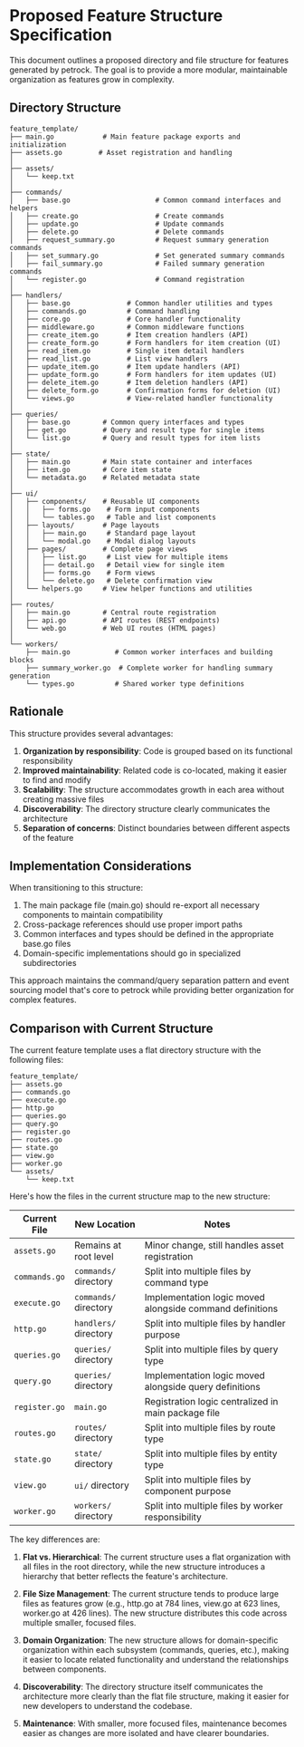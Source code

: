 # Proposed Feature Structure Specification

This document outlines a proposed directory and file structure for features generated by petrock. The goal is to provide a more modular, maintainable organization as features grow in complexity.

## Directory Structure

```
feature_template/
├── main.go            # Main feature package exports and initialization
├── assets.go         # Asset registration and handling
│
├── assets/
│   └── keep.txt
│
├── commands/
│   ├── base.go                     # Common command interfaces and helpers
│   ├── create.go                   # Create commands
│   ├── update.go                   # Update commands  
│   ├── delete.go                   # Delete commands
│   ├── request_summary.go          # Request summary generation commands
│   ├── set_summary.go              # Set generated summary commands
│   ├── fail_summary.go             # Failed summary generation commands
│   └── register.go                 # Command registration
│
├── handlers/
│   ├── base.go              # Common handler utilities and types
│   ├── commands.go          # Command handling
│   ├── core.go              # Core handler functionality
│   ├── middleware.go        # Common middleware functions
│   ├── create_item.go       # Item creation handlers (API)
│   ├── create_form.go       # Form handlers for item creation (UI)
│   ├── read_item.go         # Single item detail handlers
│   ├── read_list.go         # List view handlers
│   ├── update_item.go       # Item update handlers (API)
│   ├── update_form.go       # Form handlers for item updates (UI)
│   ├── delete_item.go       # Item deletion handlers (API)
│   ├── delete_form.go       # Confirmation forms for deletion (UI)
│   └── views.go             # View-related handler functionality
│
├── queries/
│   ├── base.go        # Common query interfaces and types
│   ├── get.go         # Query and result type for single items
│   └── list.go        # Query and result types for item lists
│
├── state/
│   ├── main.go        # Main state container and interfaces
│   ├── item.go        # Core item state
│   └── metadata.go    # Related metadata state
│
├── ui/
│   ├── components/    # Reusable UI components
│   │   ├── forms.go    # Form input components
│   │   └── tables.go   # Table and list components
│   ├── layouts/       # Page layouts
│   │   ├── main.go     # Standard page layout
│   │   └── modal.go    # Modal dialog layouts
│   ├── pages/         # Complete page views
│   │   ├── list.go     # List view for multiple items
│   │   ├── detail.go   # Detail view for single item
│   │   ├── forms.go    # Form views 
│   │   └── delete.go   # Delete confirmation view
│   └── helpers.go     # View helper functions and utilities
│
├── routes/
│   ├── main.go        # Central route registration
│   ├── api.go         # API routes (REST endpoints)
│   └── web.go         # Web UI routes (HTML pages)
│
└── workers/
    ├── main.go           # Common worker interfaces and building blocks
    ├── summary_worker.go  # Complete worker for handling summary generation
    └── types.go          # Shared worker type definitions
```

## Rationale

This structure provides several advantages:

1. **Organization by responsibility**: Code is grouped based on its functional responsibility
2. **Improved maintainability**: Related code is co-located, making it easier to find and modify
3. **Scalability**: The structure accommodates growth in each area without creating massive files
4. **Discoverability**: The directory structure clearly communicates the architecture
5. **Separation of concerns**: Distinct boundaries between different aspects of the feature

## Implementation Considerations

When transitioning to this structure:

1. The main package file (main.go) should re-export all necessary components to maintain compatibility
2. Cross-package references should use proper import paths
3. Common interfaces and types should be defined in the appropriate base.go files
4. Domain-specific implementations should go in specialized subdirectories

This approach maintains the command/query separation pattern and event sourcing model that's core to petrock while providing better organization for complex features.

## Comparison with Current Structure

The current feature template uses a flat directory structure with the following files:

```
feature_template/
├── assets.go
├── commands.go
├── execute.go
├── http.go
├── queries.go
├── query.go
├── register.go
├── routes.go
├── state.go
├── view.go
├── worker.go
└── assets/
    └── keep.txt
```

Here's how the files in the current structure map to the new structure:

| Current File | New Location | Notes |
|--------------|--------------|-------|
| `assets.go` | Remains at root level | Minor change, still handles asset registration |
| `commands.go` | `commands/` directory | Split into multiple files by command type |
| `execute.go` | `commands/` directory | Implementation logic moved alongside command definitions |
| `http.go` | `handlers/` directory | Split into multiple files by handler purpose |
| `queries.go` | `queries/` directory | Split into multiple files by query type |
| `query.go` | `queries/` directory | Implementation logic moved alongside query definitions |
| `register.go` | `main.go` | Registration logic centralized in main package file |
| `routes.go` | `routes/` directory | Split into multiple files by route type |
| `state.go` | `state/` directory | Split into multiple files by entity type |
| `view.go` | `ui/` directory | Split into multiple files by component purpose |
| `worker.go` | `workers/` directory | Split into multiple files by worker responsibility |

The key differences are:

1. **Flat vs. Hierarchical**: The current structure uses a flat organization with all files in the root directory, while the new structure introduces a hierarchy that better reflects the feature's architecture.

2. **File Size Management**: The current structure tends to produce large files as features grow (e.g., http.go at 784 lines, view.go at 623 lines, worker.go at 426 lines). The new structure distributes this code across multiple smaller, focused files.

3. **Domain Organization**: The new structure allows for domain-specific organization within each subsystem (commands, queries, etc.), making it easier to locate related functionality and understand the relationships between components.

4. **Discoverability**: The directory structure itself communicates the architecture more clearly than the flat file structure, making it easier for new developers to understand the codebase.

5. **Maintenance**: With smaller, more focused files, maintenance becomes easier as changes are more isolated and have clearer boundaries.